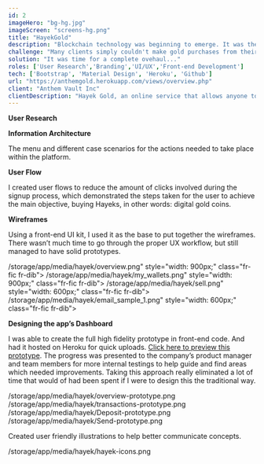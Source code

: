 ```yaml
---
id: 2
imageHero: "bg-hg.jpg"
imageScreen: "screens-hg.png"
title: "HayekGold"
description: "Blockchain technology was beginning to emerge. It was the perfect time and the perfect solution that allowed moving gold fluidly and freely through the cryptocurrency space"
challenge: "Many clients simply couldn't make gold purchases from their mobile phone and on desktop..."
solution: "It was time for a complete ovehaul..."
roles: ['User Research','Branding','UI/UX','Front-end Development']
tech: ['Bootstrap', 'Material Design', 'Heroku', 'Github']
url: "https://anthemgold.herokuapp.com/views/overview.php"
client: "Anthem Vault Inc"
clientDescription: "Hayek Gold, an online service that allows anyone to start owning real gold and silver at affordable prices using. cryptocurrency technology"
---
```

**User Research**


**Information Architecture** 

The menu and different case scenarios for the actions needed to take place within the platform. 


**User Flow**

I created user flows to reduce the amount of clicks involved during the signup process, which demonstrated the steps taken for the user to achieve the main objective, buying Hayeks, in other words: digital gold coins. 


**Wireframes**

Using a front-end UI kit, I used it as the base to put together the wireframes. There wasn’t much time to go through the proper UX workflow, but still managed to have solid prototypes. 

/storage/app/media/hayek/overview.png" style="width: 900px;" class="fr-fic fr-dib"> 
/storage/app/media/hayek/my_wallets.png" style="width: 900px;" class="fr-fic fr-dib"> 
/storage/app/media/hayek/sell.png" style="width: 600px;" class="fr-fic fr-dib"> 
/storage/app/media/hayek/email_sample_1.png" style="width: 600px;" class="fr-fic fr-dib"> 
 

**Designing the app’s Dashboard**

I was able to create the full high fidelity prototype in front-end code. And had it hosted on Heroku for quick uploads. <a href="https://anthemgold.herokuapp.com/views/overview.php" rel="noopener noreferrer" target="_blank">Click here to preview this prototype</a>. The progress was presented to the company’s product manager and team members for more internal testings to help guide and find areas which needed improvements. Taking this approach really eliminated a lot of time that would of had been spent if I were to design this the traditional way. 

 

/storage/app/media/hayek/overview-prototype.png
/storage/app/media/hayek/transactions-prototype.png
/storage/app/media/hayek/Deposit-prototype.png
/storage/app/media/hayek/Send-prototype.png

Created user friendly illustrations to help better communicate concepts. 

/storage/app/media/hayek/hayek-icons.png